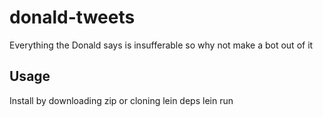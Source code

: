 # donald-tweets

Everything the Donald says is insufferable so why not make a bot out of it

## Usage

Install by downloading zip or cloning
    lein deps
    lein run
